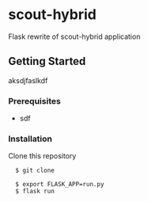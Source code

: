 # scout-hybrid
Flask rewrite of scout-hybrid application

## Getting Started
aksdjfaslkdf

### Prerequisites
* sdf

### Installation
Clone this repository
```
  $ git clone
```
```
  $ export FLASK_APP=run.py
  $ flask run
```
